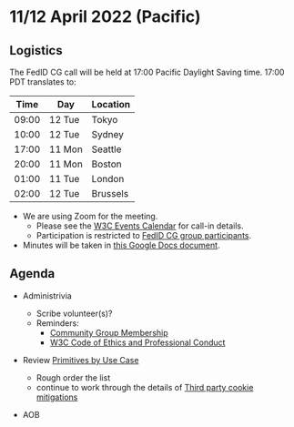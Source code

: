# 11/12 April 2022 (Pacific)

## Logistics

The FedID CG call will be held at 17:00 Pacific Daylight Saving time. 17:00 PDT translates to:

| Time         | Day    | Location      |
| ------------ | ------ | ------------- |
| 09:00        | 12 Tue | Tokyo         |
| 10:00        | 12 Tue | Sydney        |
| 17:00        | 11 Mon | Seattle       |
| 20:00        | 11 Mon | Boston        |
| 01:00        | 11 Tue | London        |
| 02:00        | 12 Tue | Brussels      |

* We are using Zoom for the meeting.
    * Please see the [W3C Events Calendar](hhttps://www.w3.org/events/meetings/359d1ef8-6918-4a5f-bc7a-3ec23366752b/20220411T170000) for call-in details. 
    * Participation is restricted to [FedID CG group participants](https://www.w3.org/community/fed-id/participants).
* Minutes will be taken in [this Google Docs document](https://docs.google.com/document/d/1O7Rn8Aj4rsYWohdEP61lnGdgkai0xTZFQgm7XEA0RBM/edit#).


## Agenda

* Administrivia
  * Scribe volunteer(s)?
  * Reminders: 
     * [Community Group Membership](https://www.w3.org/community/fed-id/)
     * [W3C Code of Ethics and Professional Conduct](https://www.w3.org/Consortium/cepc/)

* Review [Primitives by Use Case](https://github.com/fedidcg/use-case-library/wiki/Primitives-by-Use-Case)
  * Rough order the list
  * continue to work through the details of [Third party cookie mitigations](https://github.com/fedidcg/use-case-library/wiki/Third-party-cookie-mitigations)

* AOB
